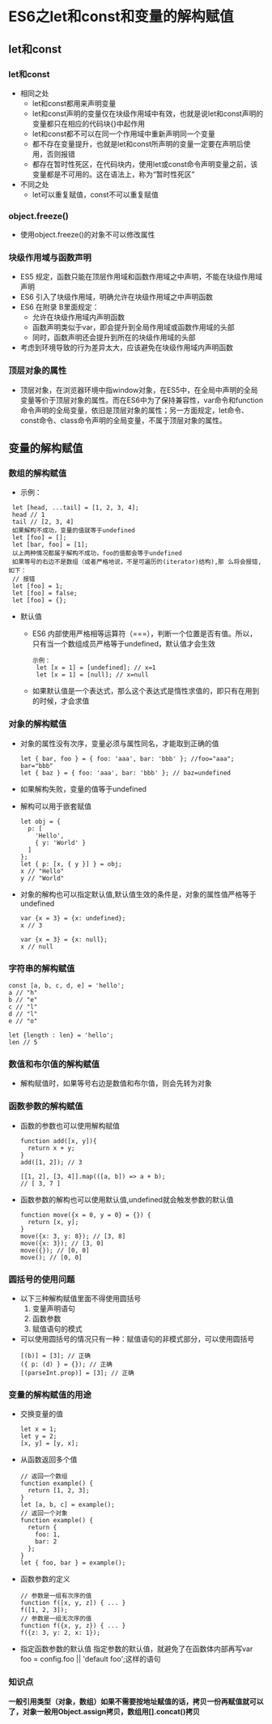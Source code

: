 # ES6之let和const和变量的解构赋值
## let和const
### let和const
- 相同之处
	- let和const都用来声明变量
	- let和const声明的变量仅在块级作用域中有效，也就是说let和const声明的变量都只在相应的代码块{}中起作用
	- let和const都不可以在同一个作用域中重新声明同一个变量
	- 都不存在变量提升，也就是let和const所声明的变量一定要在声明后使用，否则报错
	- 都存在暂时性死区，在代码块内，使用let或const命令声明变量之前，该变量都是不可用的。这在语法上，称为“暂时性死区”
- 不同之处
	- let可以重复赋值，const不可以重复赋值

### object.freeze()
- 使用object.freeze()的对象不可以修改属性

### 块级作用域与函数声明
- ES5 规定，函数只能在顶层作用域和函数作用域之中声明，不能在块级作用域声明
- ES6 引入了块级作用域，明确允许在块级作用域之中声明函数
- ES6 在附录 B里面规定：
	- 允许在块级作用域内声明函数
	- 函数声明类似于var，即会提升到全局作用域或函数作用域的头部
	- 同时，函数声明还会提升到所在的块级作用域的头部
- 考虑到环境导致的行为差异太大，应该避免在块级作用域内声明函数
### 顶层对象的属性
- 顶层对象，在浏览器环境中指window对象，在ES5中，在全局中声明的全局变量等价于顶层对象的属性。而在ES6中为了保持兼容性，var命令和function命令声明的全局变量，依旧是顶层对象的属性；另一方面规定，let命令、const命令、class命令声明的全局变量，不属于顶层对象的属性。

## 变量的解构赋值
### 数组的解构赋值
- 示例：
```
 let [head, ...tail] = [1, 2, 3, 4];  
 head // 1  
 tail // [2, 3, 4]   
 如果解构不成功，变量的值就等于undefined  
 let [foo] = [];  
 let [bar, foo] = [1];   
 以上两种情况都属于解构不成功，foo的值都会等于undefined  
 如果等号的右边不是数组（或者严格地说，不是可遍历的(iterator)结构),那 么将会报错,如下：   
 // 报错  
 let [foo] = 1;  
 let [foo] = false;    
 let [foo] = {};  
```
- 默认值
	- ES6 内部使用严格相等运算符（===），判断一个位置是否有值。所以，只有当一个数组成员严格等于undefined，默认值才会生效
		```
		示例：	
		 let [x = 1] = [undefined]; // x=1   
		 let [x = 1] = [null]; // x=null
  		```

	- 如果默认值是一个表达式，那么这个表达式是惰性求值的，即只有在用到的时候，才会求值

### 对象的解构赋值
- 对象的属性没有次序，变量必须与属性同名，才能取到正确的值
	```
	let { bar, foo } = { foo: 'aaa', bar: 'bbb' }; //foo="aaa"; bar="bbb"  
	let { baz } = { foo: 'aaa', bar: 'bbb' }; // baz=undefined  
	```
- 如果解构失败，变量的值等于undefined
- 解构可以用于嵌套赋值

	``` 
	let obj = {
	  p: [
	    'Hello',
	    { y: 'World' }
	  ]
	};
	let { p: [x, { y }] } = obj;
	x // "Hello"
	y // "World"
	```
- 对象的解构也可以指定默认值,默认值生效的条件是，对象的属性值严格等于undefined
	```
	var {x = 3} = {x: undefined};
	x // 3
	
	var {x = 3} = {x: null};
	x // null
	```

### 字符串的解构赋值
```   
const [a, b, c, d, e] = 'hello';  
a // "h"  
b // "e"   
c // "l"   
d // "l"   
e // "o"     

let {length : len} = 'hello';    
len // 5    
```

### 数值和布尔值的解构赋值
- 解构赋值时，如果等号右边是数值和布尔值，则会先转为对象

### 函数参数的解构赋值
- 函数的参数也可以使用解构赋值
	```
	function add([x, y]){
	  return x + y;
	}
	add([1, 2]); // 3
	```
	```
	[[1, 2], [3, 4]].map(([a, b]) => a + b);
	// [ 3, 7 ]
	```
- 函数参数的解构也可以使用默认值,undefined就会触发参数的默认值
	```
	function move({x = 0, y = 0} = {}) {
	  return [x, y];
	}
	move({x: 3, y: 8}); // [3, 8]
	move({x: 3}); // [3, 0]
	move({}); // [0, 0]
	move(); // [0, 0]
	```

### 圆括号的使用问题
- 以下三种解构赋值里面不得使用圆括号
	1. 变量声明语句
	2. 函数参数	
	3. 赋值语句的模式
- 可以使用圆括号的情况只有一种：赋值语句的非模式部分，可以使用圆括号
	```
	[(b)] = [3]; // 正确
	({ p: (d) } = {}); // 正确
	[(parseInt.prop)] = [3]; // 正确
	```

### 变量的解构赋值的用途
- 交换变量的值
	```
	let x = 1;
	let y = 2;
	[x, y] = [y, x];
	```
- 从函数返回多个值
	```
	// 返回一个数组
	function example() {
	  return [1, 2, 3];
	}
	let [a, b, c] = example();
	// 返回一个对象
	function example() {
	  return {
	    foo: 1,
	    bar: 2
	  };
	}
	let { foo, bar } = example();
	```
- 函数参数的定义
	```
	// 参数是一组有次序的值
	function f([x, y, z]) { ... }
	f([1, 2, 3]);
	// 参数是一组无次序的值
	function f({x, y, z}) { ... }
	f({z: 3, y: 2, x: 1});
	```
- 指定函数参数的默认值
	指定参数的默认值，就避免了在函数体内部再写var foo = config.foo || 'default foo';这样的语句

### 知识点
**一般引用类型（对象，数组）如果不需要按地址赋值的话，拷贝一份再赋值就可以了，对象一般用Object.assign拷贝，数组用[].concat()拷贝**
